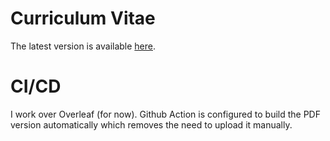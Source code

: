 # Curriculum Vitae

The latest version is available [here](https://github.com/bphenriques/curriculum-vitae/releases/latest/download/bruno-henriques-cv.pdf).

# CI/CD

I work over Overleaf (for now). Github Action is configured to build the PDF version automatically which removes the need to upload it manually. 
